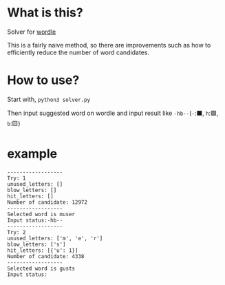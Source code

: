 # What is this?
Solver for [wordle](https://www.nytimes.com/games/wordle/index.html)

This is a fairly naive method, so there are improvements such as how to efficiently reduce the number of word candidates.

# How to use?
Start with,
`python3 solver.py`

Then input suggested word on wordle and input result like `-hb--`(`-`:⬛, `h`:🟩, `b`:🟨)

# example
```
------------------
Try: 1
unused_letters: []
blow_letters: []
hit_letters: []
Number of candidate: 12972
------------------
Selected word is muser
Input status:-hb--
------------------
Try: 2
unused_letters: ['m', 'e', 'r']
blow_letters: ['s']
hit_letters: [{'u': 1}]
Number of candidate: 4338
------------------
Selected word is gusts
Input status:
```
